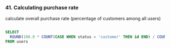 ### 41. Calculating purchase rate 

calculate overall purchase rate (percentage of customers among all users)

```sql

SELECT
  ROUND(100.0 * COUNT(CASE WHEN status = 'customer' THEN id END) / COUNT(*), 2) AS purchase_rate
FROM users


```